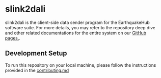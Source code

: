 # slink2dali
slink2dali is the client-side data sender program for the EarthquakeHub software suite. For more details, you may refer to the repository deep dive and other related documentations for the entire system on our [GitHub pages.](https://upri-earthquake.github.io).

## Development Setup
To run this repository on your local machine, please follow the instructions provided in the [contributing.md](CONTRIBUTING.md)
